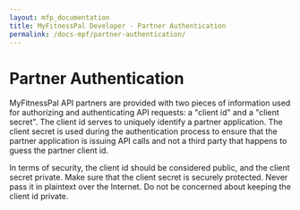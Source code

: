```yaml
---
layout: mfp_documentation
title: MyFitnessPal Developer - Partner Authentication
permalink: /docs-mpf/partner-authentication/
---
```


# Partner Authentication

MyFitnessPal API partners are provided with two pieces of information used for authorizing and authenticating API requests: a "client id" and a "client secret". The client id serves to uniquely identify a partner application. The client secret is used during the authentication process to ensure that the partner application is issuing API calls and not a third party that happens to guess the partner client id.

In terms of security, the client id should be considered public, and the client secret private. Make sure that the client secret is securely protected. Never pass it in plaintext over the Internet. Do not be concerned about keeping the client id private.

